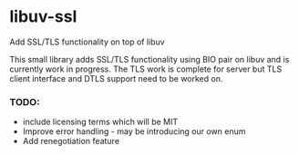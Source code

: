 # libuv-ssl
Add SSL/TLS functionality on top of libuv

This small library adds SSL/TLS functionality using BIO pair on libuv and is currently work in progress.
The TLS work is complete for server but TLS client interface and DTLS support need to be worked on.

### TODO:
- include licensing terms which will be MIT
- Improve error handling - may be introducing our own enum
- Add renegotiation feature


